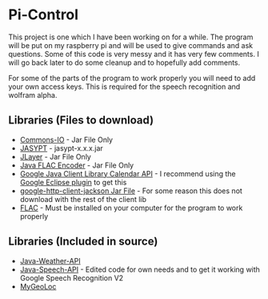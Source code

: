 Pi-Control
==========

This project is one which I have been working on for a while. The program will be put on my raspberry pi and will be used to give commands and ask questions. Some of this code is very messy and it has very few comments. I will go back later to do some cleanup and to hopefully add comments.

For some of the parts of the program to work properly you will need to add your own access keys. This is required for the speech recognition and wolfram alpha.

Libraries (Files to download)
---------------------------------
-  [Commons-IO](http://commons.apache.org/proper/commons-io/) - Jar File Only
-  [JASYPT](http://www.jasypt.org/) - jasypt-x.x.x.jar
-  [JLayer](http://www.javazoom.net/javalayer/sources.html) - Jar File Only
-  [Java FLAC Encoder](http://javaflacencoder.sourceforge.net/) - Jar File Only
-  [Google Java Client Library Calendar API](https://code.google.com/p/google-api-java-client/) - I recommend using the [Google Eclipse plugin](https://developers.google.com/eclipse/) to get this
-  [google-http-client-jackson Jar File](https://code.google.com/p/google-http-java-client/) - For some reason this does not download with the rest of the client lib
-  [FLAC](https://xiph.org/flac/) - Must be installed on your computer for the program to work properly

Libraries (Included in source)
------------------------------
-  [Java-Weather-API](https://code.google.com/p/java-weather-api/)
-  [Java-Speech-API](https://github.com/The-Shadow/java-speech-api/) - Edited code for own needs and to get it working with Google Speech Recognition V2
-  [MyGeoLoc](https://code.google.com/p/mygeoloc/)
